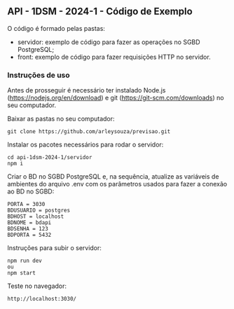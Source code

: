 ## API - 1DSM - 2024-1 - Código de Exemplo

O código é formado pelas pastas:
- servidor: exemplo de código para fazer as operações no SGBD PostgreSQL;
- front: exemplo de  código para fazer requisições HTTP no servidor.

### Instruções de uso

Antes de prosseguir é necessário ter instalado Node.js (https://nodejs.org/en/download) e git (https://git-scm.com/downloads) no seu computador.

Baixar as pastas no seu computador:
```
git clone https://github.com/arleysouza/previsao.git
```
Instalar os pacotes necessários para rodar o servidor:
```
cd api-1dsm-2024-1/servidor
npm i
```
Criar o BD no SGBD PostgreSQL e, na sequência, atualize as variáveis de ambientes do arquivo .env com os parâmetros usados para fazer a conexão ao BD no SGBD:
```
PORTA = 3030
BDUSUARIO = postgres
BDHOST = localhost
BDNOME = bdapi
BDSENHA = 123
BDPORTA = 5432
```
Instruções para subir o servidor:
```
npm run dev
ou
npm start
```
Teste no navegador:
```
http://localhost:3030/
```

